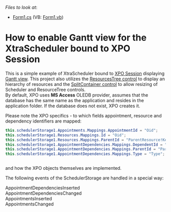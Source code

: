<!-- default file list -->
*Files to look at*:

* [Form1.cs](./CS/Gantt_on_XPO/Form1.cs) (VB: [Form1.vb](./VB/Gantt_on_XPO/Form1.vb))
<!-- default file list end -->
# How to enable Gantt view for the XtraScheduler bound to XPO Session


<p>This is a simple example of XtraScheduler bound to <a href="http://documentation.devexpress.com/#XPO/CustomDocument2022"><u>XPO Session</u></a>  displaying <a href="http://documentation.devexpress.com/#WindowsForms/CustomDocument10698"><u>Gantt view</u></a>. This project also utilizes the <a href="http://documentation.devexpress.com/#WindowsForms/CustomDocument10685"><u>ResourcesTree control</u></a> to display an hierarchy of resources and the <a href="http://documentation.devexpress.com/#WindowsForms/clsDevExpressXtraEditorsSplitContainerControltopic"><u>SplitContainer control</u></a> to allow resizing of Scheduler and ResourceTree controls. <br />
By default, XPO uses <strong>MS Access</strong> OLEDB provider, assumes that the database has the same name as the application and resides in the application folder. If the database does not exist, XPO creates it.</p><p>Please note the XPO specifics - to which fields appointment, resource and dependency identifiers are mapped:<br />
</p>

```cs
this.schedulerStorage1.Appointments.Mappings.AppointmentId = "Oid";
this.schedulerStorage1.Resources.Mappings.Id = "Oid";
this.schedulerStorage1.Resources.Mappings.ParentId = "ParentResource!Key";
this.schedulerStorage1.AppointmentDependencies.Mappings.DependentId = "DependentApt!Key";
this.schedulerStorage1.AppointmentDependencies.Mappings.ParentId = "ParentApt!Key";
this.schedulerStorage1.AppointmentDependencies.Mappings.Type = "Type";



```

<p>and how the XPO objects themselves are implemented. </p><p>The following events of the SchedulerStorage are handled in a special way:</p><p>AppointmentDependenciesInserted <br />
AppointmentDependenciesChanged<br />
AppointmentsInserted<br />
AppointmentsChanged</p>

<br/>


